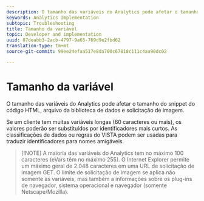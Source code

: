 ```yaml
---
description: O tamanho das variáveis do Analytics pode afetar o tamanho do snippet do código HTML, arquivo da biblioteca de dados e solicitação de imagem.
keywords: Analytics Implementation
subtopic: Troubleshooting
title: Tamanho da variável
topic: Developer and implementation
uuid: 87deabb3-2acb-4797-9a65-769d9e2fbd62
translation-type: tm+mt
source-git-commit: 99ee24efaa517e8da700c67818c111c4aa90dc02

---
```



# Tamanho da variável

O tamanho das variáveis do Analytics pode afetar o tamanho do snippet do código HTML, arquivo da biblioteca de dados e solicitação de imagem.

Se um cliente tem muitas variáveis longas (60 caracteres ou mais), os valores poderão ser substituídos por identificadores mais curtos. As classificações de dados ou regras do VISTA podem ser usadas para traduzir identificadores para nomes amigáveis.

> [!NOTE] A maioria das variáveis do Analytics tem no máximo 100 caracteres (eVars têm no máximo 255). O Internet Explorer permite um máximo geral de 2.048 caracteres em uma URL de solicitação de imagem GET. O limite de solicitação de imagem se aplica não somente às variáveis, mas também a informações sobre os plug-ins de navegador, sistema operacional e navegador (somente Netscape/Mozilla).

